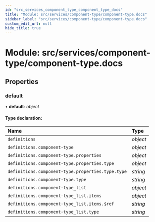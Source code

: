 ```yaml
---
id: "src_services_component_type_component_type_docs"
title: "Module: src/services/component-type/component-type.docs"
sidebar_label: "src/services/component-type/component-type.docs"
custom_edit_url: null
hide_title: true
---
```


# Module: src/services/component-type/component-type.docs

## Properties

### default

• **default**: *object*

#### Type declaration:

Name | Type |
:------ | :------ |
`definitions` | *object* |
`definitions.component-type` | *object* |
`definitions.component-type.properties` | *object* |
`definitions.component-type.properties.type` | *object* |
`definitions.component-type.properties.type.type` | *string* |
`definitions.component-type.type` | *string* |
`definitions.component-type_list` | *object* |
`definitions.component-type_list.items` | *object* |
`definitions.component-type_list.items.$ref` | *string* |
`definitions.component-type_list.type` | *string* |
